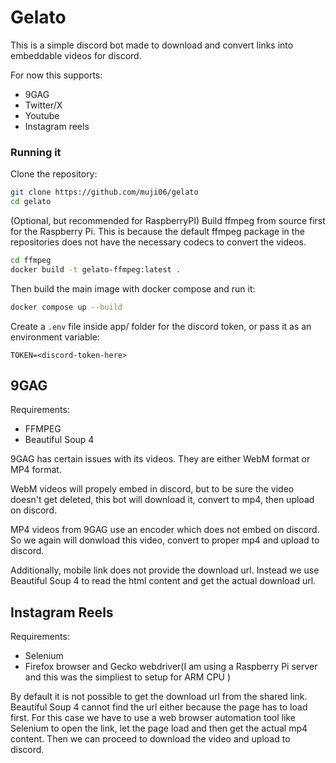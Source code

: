 # Gelato

This is a simple discord bot made to download and convert links into embeddable videos for discord.

For now this supports: 
- 9GAG
- Twitter/X
- Youtube
- Instagram reels

### Running it
Clone the repository:
```bash
git clone https://github.com/muji06/gelato
cd gelato
```

(Optional, but recommended for RaspberryPI) Build ffmpeg from source first for the Raspberry Pi. This is because the default ffmpeg package in the repositories does not have the necessary codecs to convert the videos.

```bash
cd ffmpeg
docker build -t gelato-ffmpeg:latest .
```

Then build the main image with docker compose and run it:
```bash
docker compose up --build
```

Create a `.env` file inside app/ folder for the discord token, or pass it as an environment variable:
```
TOKEN=<discord-token-here>
```


## 9GAG
Requirements:
- FFMPEG
- Beautiful Soup 4
  
9GAG has certain issues with its videos. They are either WebM format or MP4 format.

WebM videos will propely embed in discord, but to be sure the video doesn't get deleted, this bot will download it, convert to mp4, then upload on discord.

MP4 videos from 9GAG use an encoder which does not embed on discord. So we again will donwload this video, convert to proper mp4 and upload to discord.

Additionally, mobile link does not provide the download url. Instead we use Beautiful Soup 4 to read the html content and get the actual download url.

## Instagram Reels
Requirements:
- Selenium
- Firefox browser and Gecko webdriver(I am using a Raspberry Pi server and this was the simpliest to setup for ARM CPU )

By default it is not possible to get the download url from the shared link. Beautiful Soup 4 cannot find the url either because the page has to load first.
For this case we have to use a web browser automation tool like Selenium to open the link, let the page load and then get the actual mp4 content. Then we can proceed to download the video and upload to discord.


